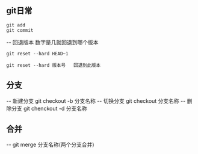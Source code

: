 ## git日常
```
git add
git commit
```
-- 回退版本 数字是几就回退到哪个版本
```
git reset --hard HEAD~1

git reset --hard 版本号   回退到此版本
```
## 分支
-- 新建分支  git checkout -b 分支名称
-- 切换分支  git checkout 分支名称
-- 删除分支  git chenckout -d 分支名称
## 合并
-- git merge 分支名称(两个分支合并)

